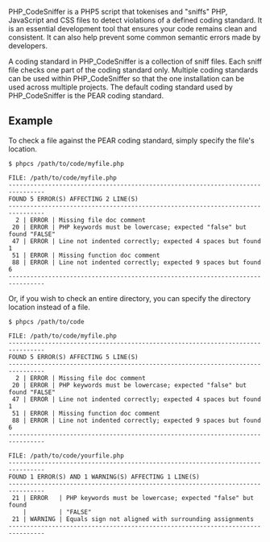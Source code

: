 PHP_CodeSniffer is a PHP5 script that tokenises and "sniffs" PHP, JavaScript and CSS files to detect violations of a defined coding standard. It is an essential development tool that ensures your code remains clean and consistent. It can also help prevent some common semantic errors made by developers.

A coding standard in PHP_CodeSniffer is a collection of sniff files. Each sniff file checks one part of the coding standard only. Multiple coding standards can be used within PHP_CodeSniffer so that the one installation can be used across multiple projects. The default coding standard used by PHP_CodeSniffer is the PEAR coding standard.

## Example 
To check a file against the PEAR coding standard, simply specify the file's location.

    $ phpcs /path/to/code/myfile.php
    
    FILE: /path/to/code/myfile.php
    --------------------------------------------------------------------------------
    FOUND 5 ERROR(S) AFFECTING 2 LINE(S)
    --------------------------------------------------------------------------------
      2 | ERROR | Missing file doc comment
     20 | ERROR | PHP keywords must be lowercase; expected "false" but found "FALSE"
     47 | ERROR | Line not indented correctly; expected 4 spaces but found 1
     51 | ERROR | Missing function doc comment
     88 | ERROR | Line not indented correctly; expected 9 spaces but found 6
    --------------------------------------------------------------------------------

Or, if you wish to check an entire directory, you can specify the directory location instead of a file.

    $ phpcs /path/to/code
    
    FILE: /path/to/code/myfile.php
    --------------------------------------------------------------------------------
    FOUND 5 ERROR(S) AFFECTING 5 LINE(S)
    --------------------------------------------------------------------------------
      2 | ERROR | Missing file doc comment
     20 | ERROR | PHP keywords must be lowercase; expected "false" but found "FALSE"
     47 | ERROR | Line not indented correctly; expected 4 spaces but found 1
     51 | ERROR | Missing function doc comment
     88 | ERROR | Line not indented correctly; expected 9 spaces but found 6
    --------------------------------------------------------------------------------
    
    FILE: /path/to/code/yourfile.php
    --------------------------------------------------------------------------------
    FOUND 1 ERROR(S) AND 1 WARNING(S) AFFECTING 1 LINE(S)
    --------------------------------------------------------------------------------
     21 | ERROR   | PHP keywords must be lowercase; expected "false" but found
        |         | "FALSE"
     21 | WARNING | Equals sign not aligned with surrounding assignments
    --------------------------------------------------------------------------------